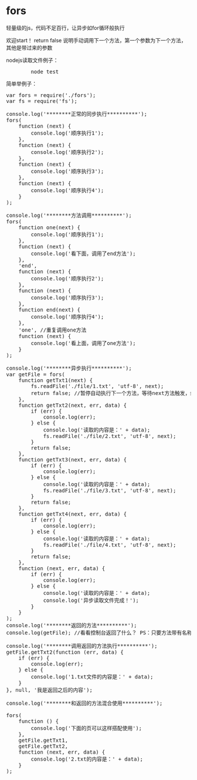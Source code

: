 # fors
轻量级的js，代码不足百行，让异步如for循环般执行


欢迎start！
return false 说明手动调用下一个方法，第一个参数为下一个方法，其他是带过来的参数

nodejs读取文件例子：
<pre>
        node test
</pre>

简单举例子：
<pre>
var fors = require('./fors');
var fs = require('fs');

console.log('********正常的同步执行**********');
fors(
    function (next) {
        console.log('顺序执行1');
    },
    function (next) {
        console.log('顺序执行2');
    },
    function (next) {
        console.log('顺序执行3');
    },
    function (next) {
        console.log('顺序执行4');
    }
);

console.log('********方法调用**********');
fors(
    function one(next) {
        console.log('顺序执行1');
    },
    function (next) {
        console.log('看下面，调用了end方法');
    },
    'end',
    function (next) {
        console.log('顺序执行2');
    },
    function (next) {
        console.log('顺序执行3');
    },
    function end(next) {
        console.log('顺序执行4');
    },
    'one', //重复调用one方法
    function (next) {
        console.log('看上面，调用了one方法');
    }
);

console.log('********异步执行**********');
var getFile = fors(
    function getTxt1(next) {
        fs.readFile('./file/1.txt', 'utf-8', next);
        return false; //暂停自动执行下一个方法，等待next方法触发，继续执行下一个方法
    },
    function getTxt2(next, err, data) {
        if (err) {
            console.log(err);
        } else {
            console.log('读取的内容是：' + data);
            fs.readFile('./file/2.txt', 'utf-8', next);
        }
        return false;
    },
    function getTxt3(next, err, data) {
        if (err) {
            console.log(err);
        } else {
            console.log('读取的内容是：' + data);
            fs.readFile('./file/3.txt', 'utf-8', next);
        }
        return false;
    },
    function getTxt4(next, err, data) {
        if (err) {
            console.log(err);
        } else {
            console.log('读取的内容是：' + data);
            fs.readFile('./file/4.txt', 'utf-8', next);
        }
        return false;
    },
    function (next, err, data) {
        if (err) {
            console.log(err);
        } else {
            console.log('读取的内容是：' + data);
            console.log('异步读取文件完成！');
        }
    }
);
console.log('********返回的方法**********');
console.log(getFile); //看看控制台返回了什么？ PS：只要方法带有名称的，都会在同步执行结束后返回

console.log('********调用返回的方法执行**********');
getFile.getTxt2(function (err, data) {
    if (err) {
        console.log(err);
    } else {
        console.log('1.txt文件的内容是：' + data);
    }
}, null, '我是返回之后的内容');

console.log('********和返回的方法混合使用**********');

fors(
    function () {
        console.log('下面的页可以这样搭配使用');
    },
    getFile.getTxt1,
    getFile.getTxt2,
    function (next, err, data) {
        console.log('2.txt的内容是：' + data);
    }
);
</pre>
